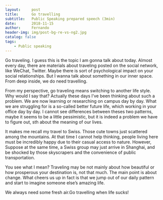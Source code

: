 ```yaml
---
layout:     post
title:      Go travelling
subtitle:   Public Speaking prepared speech (3min)
date:       2018-11-15
author:     Fernando
header-img: img/post-bg-re-vs-ng2.jpg
catalog: false
tags:
    - Public speaking
---
```


Go traveling. I guess this is the topic I am gonna talk about today. Almost every day, there are materials about traveling posted on the social network, like WeChat, Twitter. Maybe there is sort of psychological impact on your social relationships. But I wanna talk about something in our inner space. From deep inside, we do need travelling.

From my perspective, go traveling means switching to another life style. Why would I say that? Actually these days I’ve been thinking about such a problem. We are now learning or researching on campus day by day. What we are struggling for is a so-called better future life, which working in your office day by day. I cannot see differences between theses two patterns, maybe it seems to be a little pessimistic, but it is indeed a problem we have to figure out, sth about the meaning of our lives.

It makes me recall my travel to Swiss. Those cute towns just scattered among the mountains. At that time I cannot help thinking, people living here must be incredibly happy due to their casual access to nature. However, Suppose at the same time, a Swiss group may just arrive in Shanghai, and be shocked by those skyscrapers and the convenience of public transportation.

You see what I mean? Traveling may be not mainly about how beautiful or how prosperous your destination is, not that much. The main point is about change. What cheers us up in fact is that we jump out of our daily pattern and start to imagine someone else’s amazing life. 

We always need some fresh air.Go travelling when life sucks!